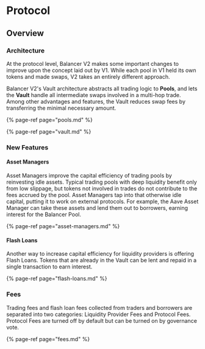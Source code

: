 # Protocol

## Overview

### Architecture

At the protocol level, Balancer V2 makes some important changes to improve upon the concept laid out by V1. While each pool in V1 held its own tokens and made swaps, V2 takes an entirely different approach.

Balancer V2's Vault architecture abstracts all trading logic to **Pools**, and lets the **Vault** handle all intermediate swaps involved in a multi-hop trade. Among other advantages and features, the Vault reduces swap fees by transferring the minimal necessary amount.

{% page-ref page="pools.md" %}

{% page-ref page="vault.md" %}

### New Features

#### Asset Managers

Asset Managers improve the capital efficiency of trading pools by reinvesting idle assets. Typical trading pools with deep liquidity benefit only from low slippage, but tokens not involved in trades do not contribute to the fees accrued by the pool. Asset Managers tap into that otherwise idle capital, putting it to work on external protocols. For example, the Aave Asset Manager can take these assets and lend them out to borrowers, earning interest for the Balancer Pool.

{% page-ref page="asset-managers.md" %}

#### Flash Loans

Another way to increase capital efficiency for liquidity providers is offering Flash Loans. Tokens that are already in the Vault can be lent and repaid in a single transaction to earn interest.

{% page-ref page="flash-loans.md" %}

### Fees

Trading fees and flash loan fees collected from traders and borrowers are separated into two categories: Liquidity Provider Fees and Protocol Fees. Protocol Fees are turned off by default but can be turned on by governance vote. 

{% page-ref page="fees.md" %}

